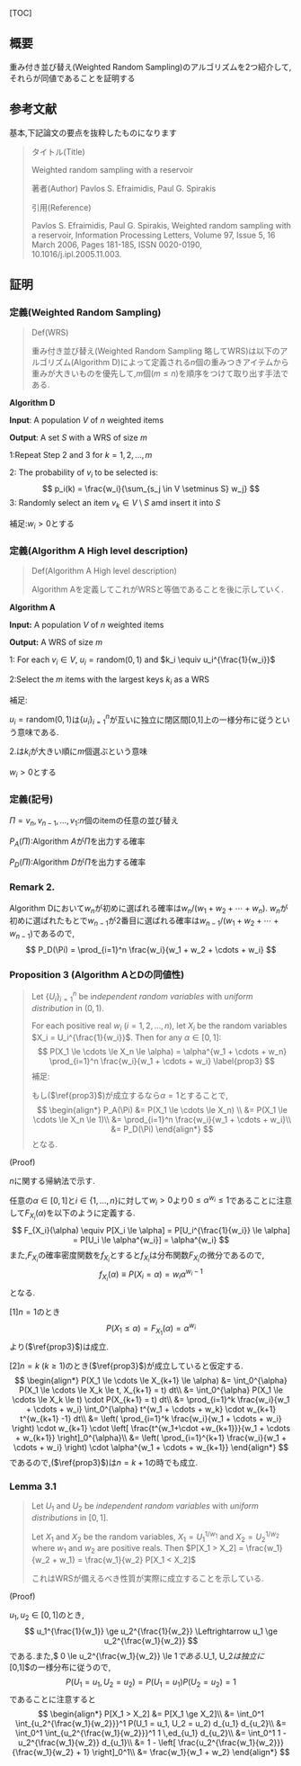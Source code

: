 [TOC]

## 概要

重み付き並び替え(Weighted Random Sampling)のアルゴリズムを2つ紹介して,それらが同値であることを証明する



## 参考文献

基本,下記論文の要点を抜粋したものになります

> タイトル(Title)
>
> Weighted random sampling with a reservoir
>
> 著者(Author)
> Pavlos S. Efraimidis, Paul G. Spirakis
>
> 引用(Reference)
>
> Pavlos S. Efraimidis, Paul G. Spirakis, Weighted random sampling with a reservoir, Information Processing Letters, Volume 97, Issue 5, 16 March 2006, Pages 181-185, ISSN 0020-0190, 10.1016/j.ipl.2005.11.003.



## 証明

### 定義(Weighted Random Sampling)

> Def(WRS)
>
> 重み付き並び替え(Weighted Random Sampling 略してWRS)は以下のアルゴリズム(Algorithm D)によって定義される$n$個の重みつきアイテムから重みが大きいものを優先して,$m$個($m \le n$)を順序をつけて取り出す手法である.

**Algorithm D**

**Input**: A population $V$ of $n$ weighted items

**Output**: A set $S$ with a WRS of size $m$

1:Repeat Step 2 and 3 for $k=1,2,\dots,m$

2: The probability of $v_i$ to be selected is:
$$
p_i(k) = \frac{w_i}{\sum_{s_j \in V \setminus S} w_j}
$$
3: Randomly select an item $v_k \in V \setminus S$ amd insert it into $S$

補足:$w_i >0$とする

### 定義(Algorithm A High level description)

> Def(Algorithm A High level description)
>
> Algorithm Aを定義してこれがWRSと等価であることを後に示していく.

**Algorithm A**

**Input:** A population $V$ of $n$ weighted items

**Output:** A WRS of size $m$

1: For each $v_i \in V$, $u_i = \text{random}(0,1)$ and $k_i \equiv u_i^{\frac{1}{w_i}}$

2:Select the $m$ items with the largest keys $k_i$ as a WRS

補足:

$u_i = \text{random}(0,1)$は$\{u_i\}_{i=1}^n$が互いに独立に閉区間[0,1]上の一様分布に従うという意味である.

2.は$k_i$が大きい順に$m$個選ぶという意味

$w_i >0$とする



### 定義(記号)

$\Pi = v_n, v_{n-1},\dots, v_1$:$n$個のitemの任意の並び替え

$P_A(\Pi)$:Algorithm $A$が$\Pi$を出力する確率

$P_D(\Pi)$:Algorithm $D$が$\Pi$を出力する確率



### Remark 2.

Algorithm Dにおいて$w_n$が初めに選ばれる確率は$w_n/(w_1 + w_2 + \cdots + w_n)$. $w_n$が初めに選ばれたもとで$w_{n-1}$が2番目に選ばれる確率は$w_{n-1}/ (w_1 + w_2 + \cdots + w_{n-1})$であるので,
$$
P_D(\Pi) = \prod_{i=1}^n \frac{w_i}{w_1 + w_2 + \cdots + w_i}
$$


### Proposition 3 (Algorithm AとDの同値性)

> Let $\{U_i\}_{i=1}^n$ be i*ndependent random variables* with *uniform distribution* in $(0,1)$.
>
> For each positive real $w_i$ ($i=1,2,\dots,n$), let $X_i$ be the random variables $X_i = U_i^{\frac{1}{w_i}}$. Then for any $\alpha \in [0,1]$:
> $$
> P(X_1 \le \cdots \le X_n \le \alpha)
> = \alpha^{w_1 + \cdots + w_n}
> 	\prod_{i=1}^n \frac{w_i}{w_1 + \cdots + w_i} \label{prop3}
> $$
> 補足:
>
> もし($\ref{prop3}$)が成立するなら$\alpha=1$とすることで,
> $$
> \begin{align*}
> 	P_A(\Pi) 
> 	&= P(X_1 \le \cdots \le X_n) \\
> 	&= P(X_1 \le \cdots \le X_n \le 1)\\
> 	&= \prod_{i=1}^n \frac{w_i}{w_1 + \cdots + w_i}\\
> 	&= P_D(\Pi)
> \end{align*}
> $$
> となる.

(Proof)

$n$に関する帰納法で示す.

任意の$\alpha \in [0,1]$と$i \in \{1,\dots,n\}$に対して$w_i >0$より$0 \le \alpha^{w_i} \le 1$であることに注意して$F_{X_i}(\alpha)$を以下のように定義する.
$$
F_{X_i}(\alpha) \equiv P[X_i \le \alpha] 
= P[U_i^{\frac{1}{w_i}} \le \alpha]
= P[U_i \le \alpha^{w_i}]
= \alpha^{w_i}
$$
また,$F_{X_i}$の確率密度関数を$f_{X_i}$とすると$f_{X_i}$は分布関数$F_{X_i}$の微分であるので,
$$
f_{X_i}(\alpha) \equiv P(X_i = \alpha)
= w_i \alpha^{w_i - 1}
$$
となる.

[1]$n=1$のとき
$$
P(X_1 \le \alpha) = F_{X_1}(\alpha) = \alpha^{w_i}
$$
より($\ref{prop3}$)は成立.

[2]$n = k$ ($k \ge 1$)のとき($\ref{prop3}$)が成立していると仮定する.
$$
\begin{align*}
	P(X_1 \le \cdots \le X_{k+1} \le \alpha)
	&= \int_0^{\alpha}
		P(X_1 \le \cdots \le X_k \le t, X_{k+1} = t) dt\\
	&= \int_0^{\alpha}
		P(X_1 \le \cdots \le X_k \le t) \cdot P(X_{k+1} = t) dt\\
	&= \prod_{i=1}^k \frac{w_i}{w_1 + \cdots + w_i}
		\int_0^{\alpha} t^{w_1 + \cdots + w_k} \cdot w_{k+1} t^{w_{k+1} -1} dt\\
	&= \left(
			\prod_{i=1}^k \frac{w_i}{w_1 + \cdots + w_i}
		\right) \cdot w_{k+1}
		\cdot \left[
			\frac{t^{w_1+\cdot +w_{k+1}}}{w_1 + \cdots + w_{k+1}}
		\right]_0^{\alpha}\\
	&= \left(
			\prod_{i=1}^{k+1} \frac{w_i}{w_1 + \cdots + w_i}
		\right) 
		\cdot \alpha^{w_1 + \cdots + w_{k+1}}
\end{align*}
$$
であるので,($\ref{prop3}$)は$n=k+1$の時でも成立.

### Lemma 3.1

> Let $U_1$ and $U_2$ be *independent random variables* with *uniform distributions* in $[0,1]$. 
>
> Let $X_1$ and $X_2$ be the random variables, $X_1 = U_1^{1/w_1}$ and $X_2 = U_2^{1/w_2}$ where $w_1$ and $w_2$ are positive reals. Then $P[X_1 > X_2] = \frac{w_1}{w_2 + w_1} = \frac{w_1}{w_2} P[X_1 < X_2]$
>
> これはWRSが備えるべき性質が実際に成立することを示している.

(Proof)

$u_1, u_2 \in [0,1]$のとき,
$$
u_1^{\frac{1}{w_1}} \ge u_2^{\frac{1}{w_2}}
\Leftrightarrow
u_1 \ge u_2^{\frac{w_1}{w_2}}
$$
である.また,$ 0 \le u_2^{\frac{w_1}{w_2}} \le 1$である.$U_1, U_2$は独立に$[0,1]$の一様分布に従うので,
$$
P(U_1 = u_1, U_2 = u_2) = P(U_1 = u_1) P(U_2 = u_2) = 1
$$
であることに注意すると
$$
\begin{align*}
	P[X_1 > X_2] 
	&= P[X_1 \ge X_2]\\
	&= \int_0^1 \int_{u_2^{\frac{w_1}{w_2}}}^1 
		P(U_1 = u_1, U_2 = u_2) 
		d_{u_1} d_{u_2}\\
	&= \int_0^1 \int_{u_2^{\frac{w_1}{w_2}}}^1 1 \,ed_{u_1} d_{u_2}\\
	&= \int_0^1 1 - u_2^{\frac{w_1}{w_2}} d_{u_1}\\
	&= 1 
	- \left[
			\frac{u_2^{\frac{w_1}{w_2}}}
				{\frac{w_1}{w_2} + 1}
  	\right]_0^1\\
  &= \frac{w_1}{w_1 + w_2}
\end{align*}
$$
